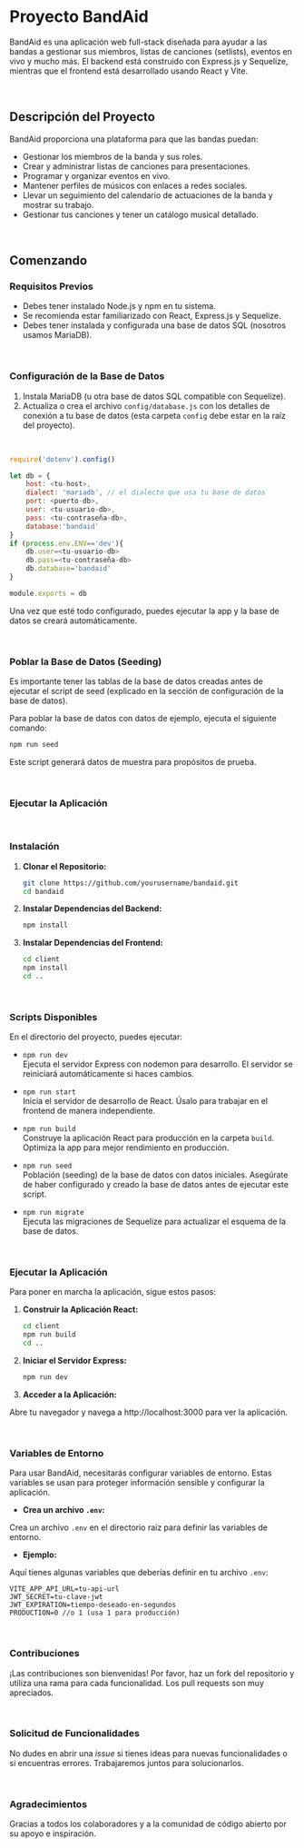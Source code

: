 
# Proyecto BandAid

BandAid es una aplicación web full-stack diseñada para ayudar a las bandas a gestionar sus miembros, listas de canciones (setlists), eventos en vivo y mucho más. El backend está construido con Express.js y Sequelize, mientras que el frontend está desarrollado usando React y Vite.

</br>

## Descripción del Proyecto

BandAid proporciona una plataforma para que las bandas puedan:
- Gestionar los miembros de la banda y sus roles.
- Crear y administrar listas de canciones para presentaciones.
- Programar y organizar eventos en vivo.
- Mantener perfiles de músicos con enlaces a redes sociales.
- Llevar un seguimiento del calendario de actuaciones de la banda y mostrar su trabajo.
- Gestionar tus canciones y tener un catálogo musical detallado.

</br>

## Comenzando

### Requisitos Previos

- Debes tener instalado Node.js y npm en tu sistema.
- Se recomienda estar familiarizado con React, Express.js y Sequelize.
- Debes tener instalada y configurada una base de datos SQL (nosotros usamos MariaDB).

</br>

### Configuración de la Base de Datos

1. Instala MariaDB (u otra base de datos SQL compatible con Sequelize).
2. Actualiza o crea el archivo `config/database.js` con los detalles de conexión a tu base de datos (esta carpeta `config` debe estar en la raíz del proyecto).

</br>

```javascript
require('dotenv').config()

let db = {
    host: <tu-host>,
    dialect: 'mariadb', // el dialecto que usa tu base de datos
    port: <puerto-db>,
    user: <tu-usuario-db>,
    pass: <tu-contraseña-db>,
    database:'bandaid'
}
if (process.env.ENV=='dev'){
    db.user=<tu-usuario-db>
    db.pass=<tu-contraseña-db>
    db.database='bandaid'
}

module.exports = db
```

Una vez que esté todo configurado, puedes ejecutar la app y la base de datos se creará automáticamente.

</br>

### Poblar la Base de Datos (Seeding)

Es importante tener las tablas de la base de datos creadas antes de ejecutar el script de seed (explicado en la sección de configuración de la base de datos).

Para poblar la base de datos con datos de ejemplo, ejecuta el siguiente comando:

```bash
npm run seed
```

Este script generará datos de muestra para propósitos de prueba.

</br>

### Ejecutar la Aplicación

</br>

### Instalación

1. **Clonar el Repositorio:**
   ```bash
   git clone https://github.com/yourusername/bandaid.git
   cd bandaid
   ```

2. **Instalar Dependencias del Backend:**
    ```bash
    npm install
    ```

3. **Instalar Dependencias del Frontend:**
    ```bash
    cd client
    npm install
    cd ..
    ```

</br>

### Scripts Disponibles

En el directorio del proyecto, puedes ejecutar:

- `npm run dev`  
  Ejecuta el servidor Express con nodemon para desarrollo. El servidor se reiniciará automáticamente si haces cambios.

- `npm run start`  
  Inicia el servidor de desarrollo de React. Úsalo para trabajar en el frontend de manera independiente.

- `npm run build`  
  Construye la aplicación React para producción en la carpeta `build`. Optimiza la app para mejor rendimiento en producción.

- `npm run seed`  
  Población (seeding) de la base de datos con datos iniciales. Asegúrate de haber configurado y creado la base de datos antes de ejecutar este script.

- `npm run migrate`  
  Ejecuta las migraciones de Sequelize para actualizar el esquema de la base de datos.

</br>

### Ejecutar la Aplicación

Para poner en marcha la aplicación, sigue estos pasos:

1. **Construir la Aplicación React:**
    ```bash
    cd client
    npm run build
    cd ..
    ```

2. **Iniciar el Servidor Express:**
    ```bash
    npm run dev
    ```

3. **Acceder a la Aplicación:**

Abre tu navegador y navega a http://localhost:3000 para ver la aplicación.

</br>

### Variables de Entorno

Para usar BandAid, necesitarás configurar variables de entorno. Estas variables se usan para proteger información sensible y configurar la aplicación.

- **Crea un archivo `.env`:**

Crea un archivo `.env` en el directorio raíz para definir las variables de entorno.

- **Ejemplo:**

Aquí tienes algunas variables que deberías definir en tu archivo `.env`:

```
VITE_APP_API_URL=tu-api-url
JWT_SECRET=tu-clave-jwt
JWT_EXPIRATION=tiempo-deseado-en-segundos
PRODUCTION=0 //o 1 (usa 1 para producción)
```

</br>

### Contribuciones

¡Las contribuciones son bienvenidas! Por favor, haz un fork del repositorio y utiliza una rama para cada funcionalidad. Los pull requests son muy apreciados.

</br>

### Solicitud de Funcionalidades

No dudes en abrir una *issue* si tienes ideas para nuevas funcionalidades o si encuentras errores. Trabajaremos juntos para solucionarlos.

</br>

### Agradecimientos

Gracias a todos los colaboradores y a la comunidad de código abierto por su apoyo e inspiración.
